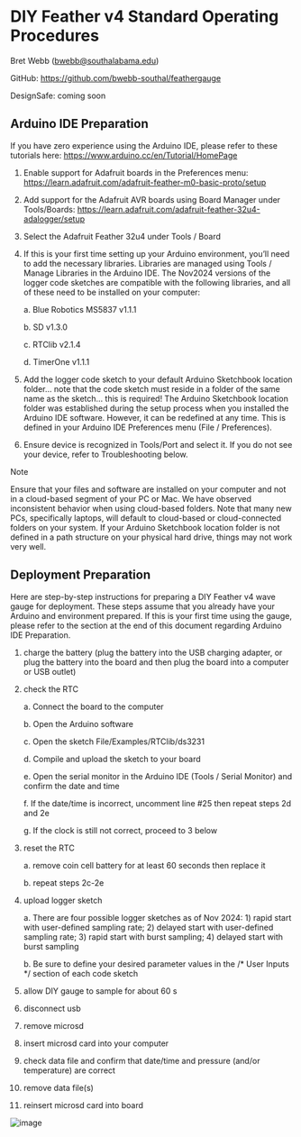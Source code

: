 # DIY Feather v4 Standard Operating Procedures 

Bret Webb (bwebb@southalabama.edu)

GitHub: https://github.com/bwebb-southal/feathergauge 

DesignSafe: coming soon

## Arduino IDE Preparation
If you have zero experience using the Arduino IDE, please refer to these tutorials here: https://www.arduino.cc/en/Tutorial/HomePage

1. Enable support for Adafruit boards in the Preferences menu: https://learn.adafruit.com/adafruit-feather-m0-basic-proto/setup

1. Add support for the Adafruit AVR boards using Board Manager under Tools/Boards: https://learn.adafruit.com/adafruit-feather-32u4-adalogger/setup

1. Select the Adafruit Feather 32u4 under Tools / Board

1. If this is your first time setting up your Arduino environment, you’ll need to add the necessary libraries. Libraries are managed using Tools / Manage Libraries in the Arduino IDE. The Nov2024 versions of the logger code sketches are compatible with the following libraries, and all of these need to be installed on your computer:

    a. Blue Robotics MS5837 v1.1.1

    b. SD v1.3.0

    c. RTClib v2.1.4

    d. TimerOne v1.1.1

1. Add the logger code sketch to your default Arduino Sketchbook location folder… note that the code sketch must reside in a folder of the same name as the sketch… this is required! The Arduino Sketchbook location folder was established during the setup process when you installed the Arduino IDE software. However, it can be redefined at any time. This is defined in your Arduino IDE Preferences menu (File / Preferences).

1. Ensure device is recognized in Tools/Port and select it. If you do not see your device, refer to Troubleshooting below. 

>[!NOTE]
> Ensure that your files and software are installed on your computer and not in a cloud-based segment of your PC or Mac. We have observed inconsistent behavior when using cloud-based folders. Note that many new PCs, specifically laptops, will default to cloud-based or cloud-connected folders on your system. If your Arduino Sketchbook location folder is not defined in a path structure on your physical hard drive, things may not work very well.



## Deployment Preparation 
Here are step-by-step instructions for preparing a DIY Feather v4 wave gauge for deployment. These steps assume that you already have your Arduino and environment prepared. If this is your first time using the gauge, please refer to the section at the end of this document regarding Arduino IDE Preparation. 

1. charge the battery (plug the battery into the USB charging adapter, or plug the battery into the board and then plug the board into a computer or USB outlet)

1. check the RTC
   
    a. Connect the board to the computer
  
    b. Open the Arduino software
  
    c. Open the sketch File/Examples/RTClib/ds3231
  
    d. Compile and upload the sketch to your board
  
    e. Open the serial monitor in the Arduino IDE (Tools / Serial Monitor) and confirm the date and time
  
    f. If the date/time is incorrect, uncomment line #25 then repeat steps 2d and 2e
  
    g. If the clock is still not correct, proceed to 3 below

1. reset the RTC

    a. remove coin cell battery for at least 60 seconds then replace it
  
    b. repeat steps 2c-2e

1. upload logger sketch

    a. There are four possible logger sketches as of Nov 2024: 1) rapid start with user-defined sampling rate; 2) delayed start with user-defined sampling rate; 3) rapid start with burst sampling; 4) delayed start with burst sampling
  
    b. Be sure to define your desired parameter values in the /* User Inputs */ section of each code sketch

1. allow DIY gauge to sample for about 60 s

1. disconnect usb 

1. remove microsd

1. insert microsd card into your computer

1. check data file and confirm that date/time and pressure (and/or temperature) are correct

1. remove data file(s)

1. reinsert microsd card into board

![image]()

